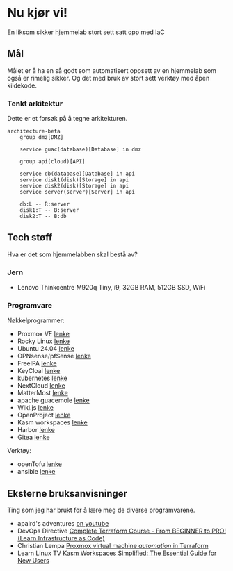 # Nu kjør vi!

En liksom sikker hjemmelab stort sett satt opp med IaC

## Mål

Målet er å ha en så godt som automatisert oppsett av en hjemmelab som også er rimelig sikker. Og det med bruk av stort sett verktøy med åpen kildekode.

### Tenkt arkitektur

Dette er et forsøk på å tegne arkitekturen.

```mermaid
architecture-beta
    group dmz[DMZ]

    service guac(database)[Database] in dmz

    group api(cloud)[API]

    service db(database)[Database] in api
    service disk1(disk)[Storage] in api
    service disk2(disk)[Storage] in api
    service server(server)[Server] in api

    db:L -- R:server
    disk1:T -- B:server
    disk2:T -- B:db
```

## Tech støff

Hva er det som hjemmelabben skal bestå av?

### Jern

- Lenovo Thinkcentre M920q Tiny, i9, 32GB RAM, 512GB SSD, WiFi

### Programvare

Nøkkelprogrammer:

- Proxmox VE [lenke](https://www.proxmox.com/en/)
- Rocky Linux [lenke](https://rockylinux.org/no-NO)
- Ubuntu 24.04 [lenke](https://ubuntu.com/)
- OPNsense/pfSense [lenke](https://opnsense.org/)
- FreeIPA [lenke](https://www.freeipa.org/)
- KeyCloal [lenke](https://www.keycloak.org/)
- kubernetes [lenke](https://kubernetes.io/)
- NextCloud [lenke](https://nextcloud.com/)
- MatterMost [lenke](https://mattermost.com/)
- apache guacemole [lenke](https://guacamole.apache.org/)
- Wiki.js [lenke](https://js.wiki/)
- OpenProject [lenke](https://www.openproject.org/)
- Kasm workspaces [lenke](https://kasmweb.com/)
- Harbor [lenke](https://goharbor.io/)
- Gitea [lenke](https://about.gitea.com/)

Verktøy:

- openTofu [lenke](https://opentofu.org/)
- ansible [lenke](https://docs.ansible.com/)

## Eksterne bruksanvisninger

Ting som jeg har brukt for å lære meg de diverse programvarene.

- apalrd's adventures [on youtube](https://www.youtube.com/@apalrdsadventures/videos)
- DevOps Directive [Complete Terraform Course - From BEGINNER to PRO! (Learn Infrastructure as Code)](https://youtu.be/7xngnjfIlK4?si=ZchQDAig5tDmNIJv)
- Christian Lempa [Proxmox virtual machine _automation_ in Terraform](https://youtu.be/dvyeoDBUtsU?si=VmtJZ-79wN5DhZaa)
- Learn Linux TV [Kasm Workspaces Simplified: The Essential Guide for New Users](https://youtu.be/U5-oNbNEJYI?si=P82qzUjAKjwV8IMi)
